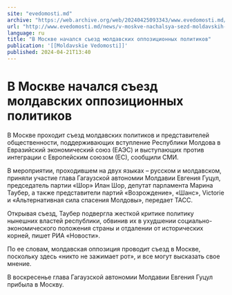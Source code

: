 ```yaml
---
site: "evedomosti.md"
archive: "https://web.archive.org/web/20240425093343/www.evedomosti.md/news/v-moskve-nachalsya-sezd-moldavskih-oppozicionnyh-politikov"
url: "http://www.evedomosti.md/news/v-moskve-nachalsya-sezd-moldavskih-oppozicionnyh-politikov"
language: ru
title: "В Москве начался съезд молдавских оппозиционных политиков"
publication: '[[Moldavskie Vedomosti]]'
published: 2024-04-21T13:40
---
```


# В Москве начался съезд молдавских оппозиционных политиков

В Москве проходит съезд молдавских политиков и представителей общественности, поддерживающих вступление Республики Молдова в Евразийский экономический союз (ЕАЭС) и выступающих против интеграции с Европейским союзом (ЕС), сообщили СМИ.

В мероприятии, проходившем на двух языках – русском и молдавском, приняли участие глава Гагаузской автономии Молдавии Евгения Гуцул, председатель партии «Шор» Илан Шор, депутат парламента Марина Таубер, а также представители партий «Возрождение», «Шанс», Victorie и «Альтернативная сила спасения Молдовы», передает ТАСС.

Открывая съезд, Таубер подвергла жесткой критике политику нынешних властей республики, обвинив их в ухудшении социально-экономического положения страны и отдалении от исторических корней, пишет РИА «Новости».

По ее словам, молдавская оппозиция проводит съезд в Москве, поскольку здесь «никто не зажимает рот», и все могут высказать свое мнение.

В воскресенье глава Гагаузской автономии Молдавии Евгения Гуцул прибыла в Москву.